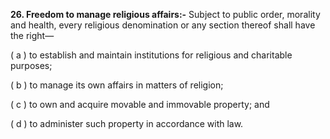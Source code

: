 **26. Freedom to manage religious affairs:-**
Subject to public order, morality and health, every religious denomination or any section thereof shall have the right—

( a ) to establish and maintain institutions for religious and charitable purposes;

( b ) to manage its own affairs in matters of religion;

( c ) to own and acquire movable and immovable property; and

( d ) to administer such property in accordance with law.
